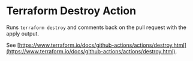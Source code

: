 # Terraform Destroy Action
Runs `terraform destroy` and comments back on the pull request with the apply output.

See [https://www.terraform.io/docs/github-actions/actions/destroy.html](https://www.terraform.io/docs/github-actions/actions/destroy.html).
